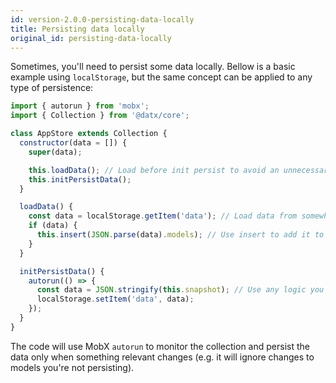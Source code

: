 ```yaml
---
id: version-2.0.0-persisting-data-locally
title: Persisting data locally
original_id: persisting-data-locally
---
```


Sometimes, you'll need to persist some data locally.
Bellow is a basic example using `localStorage`, but the same concept can be applied to any type of persistence:

```javascript
import { autorun } from 'mobx';
import { Collection } from '@datx/core';

class AppStore extends Collection {
  constructor(data = []) {
    super(data);

    this.loadData(); // Load before init persist to avoid an unnecessary persisting cycle
    this.initPersistData();
  }

  loadData() {
    const data = localStorage.getItem('data'); // Load data from somewhere
    if (data) {
      this.insert(JSON.parse(data).models); // Use insert to add it to the store
    }
  }

  initPersistData() {
    autorun(() => {
      const data = JSON.stringify(this.snapshot); // Use any logic you want (e.g. filter by type)
      localStorage.setItem('data', data);
    });
  }
}
```

The code will use MobX `autorun` to monitor the collection and persist the data only when something relevant changes (e.g. it will ignore changes to models you're not persisting).

